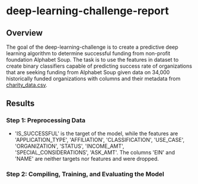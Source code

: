 # deep-learning-challenge-report
## Overview
The goal of the deep-learning-challenge is to create a predictive deep learning algorithm to determine successful funding from non-profit foundation Alphabet Soup. The task is to use the features in dataset to create binary classifiers capable of predicting success rate of organizations that are seeking funding from Alphabet Soup given data on 34,000 historically funded organizations with columns and their metadata from [charity_data.csv](https://github.com/cc-christin/deep-learning-challenge/blob/main/Resources/charity_data.csv). 

## Results

### Step 1: Preprocessing Data
* 'IS_SUCCESSFUL' is the target of the model, while the features are 'APPLICATION_TYPE', 'AFFILIATION', 'CLASSIFICATION', 'USE_CASE', 'ORGANIZATION', 'STATUS', 'INCOME_AMT', 'SPECIAL_CONSIDERATIONS', 'ASK_AMT'. The columns 'EIN' and 'NAME' are neither targets nor features and were dropped. 

### Step 2: Compiling, Training, and Evaluating the Model
